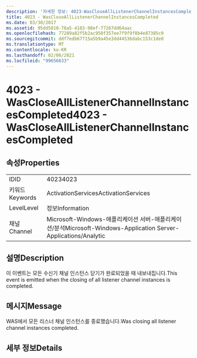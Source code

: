 ```yaml
---
description: '자세한 정보: 4023-WasCloseAllListenerChannelInstancesCompleted'
title: 4023 - WasCloseAllListenerChannelInstancesCompleted
ms.date: 03/30/2017
ms.assetid: 95dd5810-78a5-4183-98ef-77267dd64aac
ms.openlocfilehash: 77289a82f5b2ac950f357ee7f9f9f8b4e87385c0
ms.sourcegitcommit: ddf7edb67715a5b9a45e3dd44536dabc153c1de0
ms.translationtype: MT
ms.contentlocale: ko-KR
ms.lasthandoff: 02/06/2021
ms.locfileid: "99656633"
---
```

# <a name="4023---wasclosealllistenerchannelinstancescompleted"></a><span data-ttu-id="257df-103">4023 - WasCloseAllListenerChannelInstancesCompleted</span><span class="sxs-lookup"><span data-stu-id="257df-103">4023 - WasCloseAllListenerChannelInstancesCompleted</span></span>

## <a name="properties"></a><span data-ttu-id="257df-104">속성</span><span class="sxs-lookup"><span data-stu-id="257df-104">Properties</span></span>  
  
|||  
|-|-|  
|<span data-ttu-id="257df-105">ID</span><span class="sxs-lookup"><span data-stu-id="257df-105">ID</span></span>|<span data-ttu-id="257df-106">4023</span><span class="sxs-lookup"><span data-stu-id="257df-106">4023</span></span>|  
|<span data-ttu-id="257df-107">키워드</span><span class="sxs-lookup"><span data-stu-id="257df-107">Keywords</span></span>|<span data-ttu-id="257df-108">ActivationServices</span><span class="sxs-lookup"><span data-stu-id="257df-108">ActivationServices</span></span>|  
|<span data-ttu-id="257df-109">Level</span><span class="sxs-lookup"><span data-stu-id="257df-109">Level</span></span>|<span data-ttu-id="257df-110">정보</span><span class="sxs-lookup"><span data-stu-id="257df-110">Information</span></span>|  
|<span data-ttu-id="257df-111">채널</span><span class="sxs-lookup"><span data-stu-id="257df-111">Channel</span></span>|<span data-ttu-id="257df-112">Microsoft-Windows-애플리케이션 서버-애플리케이션/분석</span><span class="sxs-lookup"><span data-stu-id="257df-112">Microsoft-Windows-Application Server-Applications/Analytic</span></span>|  
  
## <a name="description"></a><span data-ttu-id="257df-113">설명</span><span class="sxs-lookup"><span data-stu-id="257df-113">Description</span></span>  

 <span data-ttu-id="257df-114">이 이벤트는 모든 수신기 채널 인스턴스 닫기가 완료되었을 때 내보내집니다.</span><span class="sxs-lookup"><span data-stu-id="257df-114">This event is emitted when the closing of all listener channel instances is  completed.</span></span>  
  
## <a name="message"></a><span data-ttu-id="257df-115">메시지</span><span class="sxs-lookup"><span data-stu-id="257df-115">Message</span></span>  

 <span data-ttu-id="257df-116">WAS에서 모든 리스너 채널 인스턴스를 종료했습니다.</span><span class="sxs-lookup"><span data-stu-id="257df-116">Was closing all listener channel instances completed.</span></span>  
  
## <a name="details"></a><span data-ttu-id="257df-117">세부 정보</span><span class="sxs-lookup"><span data-stu-id="257df-117">Details</span></span>
